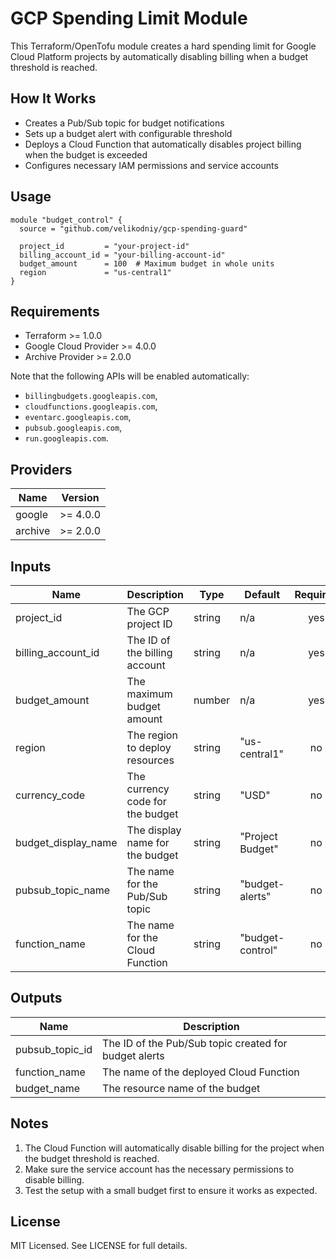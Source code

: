 # GCP Spending Limit Module

This Terraform/OpenTofu module creates a hard spending limit for Google Cloud Platform projects by automatically disabling billing when a budget threshold is reached.

## How It Works

- Creates a Pub/Sub topic for budget notifications
- Sets up a budget alert with configurable threshold
- Deploys a Cloud Function that automatically disables project billing when the budget is exceeded
- Configures necessary IAM permissions and service accounts

## Usage

```hcl
module "budget_control" {
  source = "github.com/velikodniy/gcp-spending-guard"

  project_id         = "your-project-id"
  billing_account_id = "your-billing-account-id"
  budget_amount      = 100  # Maximum budget in whole units
  region             = "us-central1"
}
```

## Requirements

- Terraform >= 1.0.0
- Google Cloud Provider >= 4.0.0
- Archive Provider >= 2.0.0

Note that the following APIs will be enabled automatically:

- `billingbudgets.googleapis.com`,
- `cloudfunctions.googleapis.com`,
- `eventarc.googleapis.com`,
- `pubsub.googleapis.com`,
- `run.googleapis.com`.

## Providers

| Name    | Version  |
| ------- | -------- |
| google  | >= 4.0.0 |
| archive | >= 2.0.0 |

## Inputs

| Name                | Description                      | Type   | Default          | Required |
| ------------------- | -------------------------------- | ------ | ---------------- | :------: |
| project_id          | The GCP project ID               | string | n/a              |   yes    |
| billing_account_id  | The ID of the billing account    | string | n/a              |   yes    |
| budget_amount       | The maximum budget amount        | number | n/a              |   yes    |
| region              | The region to deploy resources   | string | "us-central1"    |    no    |
| currency_code       | The currency code for the budget | string | "USD"            |    no    |
| budget_display_name | The display name for the budget  | string | "Project Budget" |    no    |
| pubsub_topic_name   | The name for the Pub/Sub topic   | string | "budget-alerts"  |    no    |
| function_name       | The name for the Cloud Function  | string | "budget-control" |    no    |

## Outputs

| Name            | Description                                           |
| --------------- | ----------------------------------------------------- |
| pubsub_topic_id | The ID of the Pub/Sub topic created for budget alerts |
| function_name   | The name of the deployed Cloud Function               |
| budget_name     | The resource name of the budget                       |

## Notes

1. The Cloud Function will automatically disable billing for the project when the budget threshold is reached.
2. Make sure the service account has the necessary permissions to disable billing.
3. Test the setup with a small budget first to ensure it works as expected.

## License

MIT Licensed. See LICENSE for full details.
